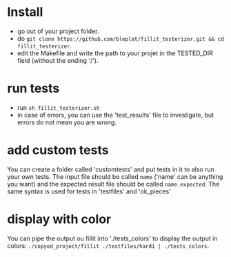 # Install
- go out of your project folder.
- do `git clone https://github.com/bleplat/fillit_testerizer.git && cd fillit_testerizer`.
- edit the Makefile and write the path to your projet in the TESTED_DIR field (without the ending '/').

# run tests
- run `sh fillit_testerizer.sh`
- in case of errors, you can use the 'test_results' file to investigate, but errors do not mean you are wrong.

# add custom tests
You can create a folder called 'customtests' and put tests in it to also run your own tests.
The input file should be called `name` ('name' can be anything you want) and the expected result file should be called `name.expected`.
The same syntax is used for tests in 'testfiles' and 'ok_pieces'

# display with color
You can pipe the output ou fillit into './tests_colors' to display the output in colors:
`./copyed_project/fillit ./testfiles/hard1 | ./tests_colors`.

